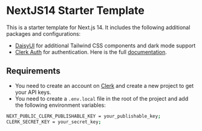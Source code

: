 # NextJS14 Starter Template

This is a starter template for Next.js 14. It includes the following additional packages and configurations:

- [DaisyUI](https://daisyui.com/) for additional Tailwind CSS components and dark mode support
- [Clerk Auth](https://clerk.com/) for authentication. Here is the full [documentation](https://clerk.com/docs/quickstarts/nextjs).

## Requirements

- You need to create an account on [Clerk](https://clerk.com/) and create a new project to get your API keys.
- You need to create a `.env.local` file in the root of the project and add the following environment variables:

```bash
NEXT_PUBLIC_CLERK_PUBLISHABLE_KEY = your_publishable_key;
CLERK_SECRET_KEY = your_secret_key;
```
